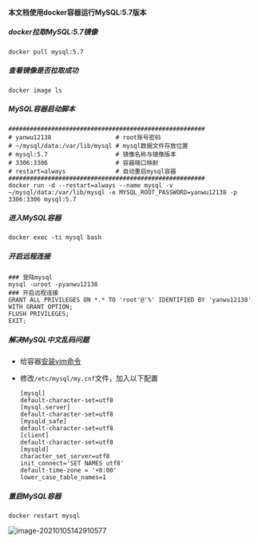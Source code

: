 #### 本文档使用docker容器运行MySQL:5.7版本

##### docker拉取MySQL:5.7镜像

```shell
docker pull mysql:5.7
```

##### 查看镜像是否拉取成功

```shell
docker image ls
```

##### MySQL容器启动脚本

```shell
#######################################################
# yanwu12138                  # root账号密码
# ~/mysql/data:/var/lib/mysql # mysql数据文件存放位置
# mysql:5.7                   # 镜像名称与镜像版本
# 3306:3306                   # 容器端口映射
# restart=always              # 自动重启mysql容器
#######################################################
docker run -d --restart=always --name mysql -v ~/mysql/data:/var/lib/mysql -e MYSQL_ROOT_PASSWORD=yanwu12138 -p 3306:3306 mysql:5.7
```

##### 进入MySQL容器

```shell
docker exec -ti mysql bash
```

##### 开启远程连接

```shell
### 登陆mysql
mysql -uroot -pyanwu12138
### 开启远程连接
GRANT ALL PRIVILEGES ON *.* TO 'root'@'%' IDENTIFIED BY 'yanwu12138' WITH GRANT OPTION;
FLUSH PRIVILEGES;
EXIT;
```

##### 解决MySQL中文乱码问题

-   给容器[安装vim命令](./docker安装vim.md)

-   修改`/etc/mysql/my.cnf`文件，加入以下配置

    ```shell
    [mysql] 
    default-character-set=utf8
    [mysql.server] 
    default-character-set=utf8
    [mysqld_safe] 
    default-character-set=utf8
    [client] 
    default-character-set=utf8
    [mysqld] 
    character_set_server=utf8 
    init_connect='SET NAMES utf8'
    default-time-zone = '+8:00'
    lower_case_table_names=1
    ```

##### 重启MySQL容器

```shell
docker restart mysql
```

![image-20210105142910577](https://typroa12138.oss-cn-hangzhou.aliyuncs.com/image/2021/01/2021010514291010.png)